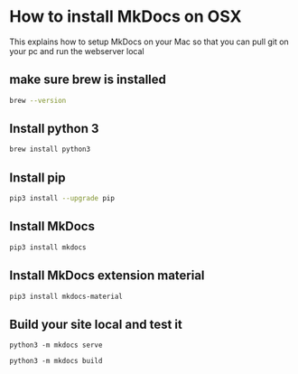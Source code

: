 # How to install MkDocs on OSX 

This explains how to setup MkDocs on your Mac so that you can pull git on your pc and run the webserver local


## make sure brew is installed

```zsh
brew --version
```

## Install python 3

```zsh
brew install python3
```

## Install pip

```zsh
pip3 install --upgrade pip
```

## Install MkDocs

```zsh
pip3 install mkdocs
```

## Install MkDocs extension material

```zsh
pip3 install mkdocs-material
```

## Build your site local and test it

```
python3 -m mkdocs serve  
```

```
python3 -m mkdocs build
```
